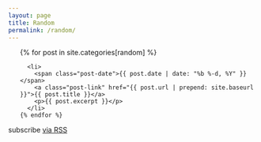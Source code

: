 ```yaml
---
layout: page
title: Random
permalink: /random/
---
```


<div class="random">

  <ul class="posts">
    {% for post in site.categories[random] %}

      <li>
        <span class="post-date">{{ post.date | date: "%b %-d, %Y" }}</span>
        <a class="post-link" href="{{ post.url | prepend: site.baseurl }}">{{ post.title }}</a>
        <p>{{ post.excerpt }}</p>
      </li>
    {% endfor %}
  </ul>

  <p class="rss-subscribe">subscribe <a href="{{ "/about.md" | prepend: site.baseurl }}">via RSS</a></p>

</div>
